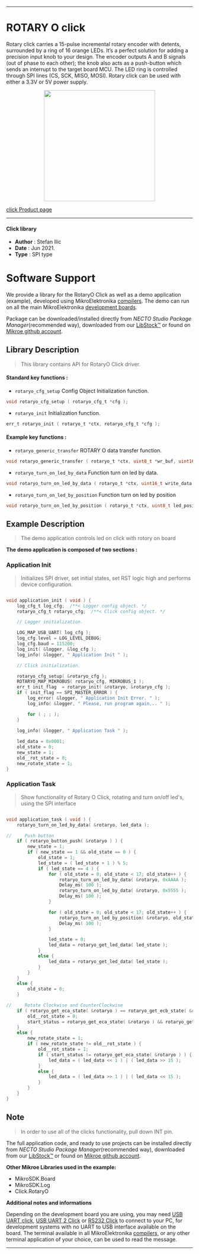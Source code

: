 
---
# ROTARY O click

Rotary click carries a 15-pulse incremental rotary encoder with detents, surrounded by a ring of 16 orange LEDs. It’s a perfect solution for adding a precision input knob to your design. The encoder outputs A and B signals (out of phase to each other); the knob also acts as a push-button which sends an interrupt to the target board MCU. The LED ring is controlled through SPI lines (CS, SCK, MISO, MOSI). Rotary click can be used with either a 3.3V or 5V power supply.

<p align="center">
  <img src="https://download.mikroe.com/images/click_for_ide/rotaryo_click.png" height=300px>
</p>

[click Product page](https://www.mikroe.com/rotary-o-click)

---


#### Click library

- **Author**        : Stefan Ilic
- **Date**          : Jun 2021.
- **Type**          : SPI type


# Software Support

We provide a library for the RotaryO Click
as well as a demo application (example), developed using MikroElektronika
[compilers](https://www.mikroe.com/necto-studio).
The demo can run on all the main MikroElektronika [development boards](https://www.mikroe.com/development-boards).

Package can be downloaded/installed directly from *NECTO Studio Package Manager*(recommended way), downloaded from our [LibStock&trade;](https://libstock.mikroe.com) or found on [Mikroe github account](https://github.com/MikroElektronika/mikrosdk_click_v2/tree/master/clicks).

## Library Description

> This library contains API for RotaryO Click driver.

#### Standard key functions :

- `rotaryo_cfg_setup` Config Object Initialization function.
```c
void rotaryo_cfg_setup ( rotaryo_cfg_t *cfg );
```

- `rotaryo_init` Initialization function.
```c
err_t rotaryo_init ( rotaryo_t *ctx, rotaryo_cfg_t *cfg );
```

#### Example key functions :

- `rotaryo_generic_transfer` ROTARY O data transfer function.
```c
void rotaryo_generic_transfer ( rotaryo_t *ctx, uint8_t *wr_buf, uint16_t wr_len, uint8_t *rd_buf, uint16_t rd_len );
```

- `rotaryo_turn_on_led_by_data` Function turn on led by data.
```c
void rotaryo_turn_on_led_by_data ( rotaryo_t *ctx, uint16_t write_data );
```

- `rotaryo_turn_on_led_by_position` Function turn on led by position
```c
void rotaryo_turn_on_led_by_position ( rotaryo_t *ctx, uint8_t led_position );
```

## Example Description

> The demo application controls led on click with rotory on board

**The demo application is composed of two sections :**

### Application Init

> Initializes SPI driver, set initial states, set RST logic high and performs device configuration.

```c

void application_init ( void ) {
    log_cfg_t log_cfg;  /**< Logger config object. */
    rotaryo_cfg_t rotaryo_cfg;  /**< Click config object. */

    // Logger initialization.

    LOG_MAP_USB_UART( log_cfg );
    log_cfg.level = LOG_LEVEL_DEBUG;
    log_cfg.baud = 115200;
    log_init( &logger, &log_cfg );
    log_info( &logger, " Application Init " );

    // Click initialization.

    rotaryo_cfg_setup( &rotaryo_cfg );
    ROTARYO_MAP_MIKROBUS( rotaryo_cfg, MIKROBUS_1 );
    err_t init_flag  = rotaryo_init( &rotaryo, &rotaryo_cfg );
    if ( init_flag == SPI_MASTER_ERROR ) {
        log_error( &logger, " Application Init Error. " );
        log_info( &logger, " Please, run program again... " );

        for ( ; ; );
    }

    log_info( &logger, " Application Task " );
    
    led_data = 0x0001;
    old_state = 0;
    new_state = 1;
    old__rot_state = 0;
    new_rotate_state = 1;
}

```

### Application Task

> Show functionality of Rotary O Click, rotating and turn on/off led's, using the SPI interface

```c

void application_task ( void ) {
    rotaryo_turn_on_led_by_data( &rotaryo, led_data );

//     Push button
    if ( rotaryo_button_push( &rotaryo ) ) {
        new_state = 1;
        if ( new_state == 1 && old_state == 0 ) {
            old_state = 1;
            led_state = ( led_state + 1 ) % 5;
            if ( led_state == 4 ) {
                for ( old_state = 0; old_state < 17; old_state++ ) {
                    rotaryo_turn_on_led_by_data( &rotaryo, 0xAAAA );
                    Delay_ms( 100 );
                    rotaryo_turn_on_led_by_data( &rotaryo, 0x5555 );
                    Delay_ms( 100 );
                }

                for ( old_state = 0; old_state < 17; old_state++ ) {
                    rotaryo_turn_on_led_by_position( &rotaryo, old_state );
                    Delay_ms( 100 );
                }

                led_state = 0;
                led_data = rotaryo_get_led_data( led_state );
            }
            else {
                led_data = rotaryo_get_led_data( led_state );
            }
        }
    }
    else {
        old_state = 0;
    }

//     Rotate Clockwise and CounterClockwise
    if ( rotaryo_get_eca_state( &rotaryo ) == rotaryo_get_ecb_state( &rotaryo ) ) {
        old__rot_state = 0;
        start_status = rotaryo_get_eca_state( &rotaryo ) && rotaryo_get_ecb_state( &rotaryo );
    }
    else {
        new_rotate_state = 1;
        if ( new_rotate_state != old__rot_state ) {
            old__rot_state = 1;
            if ( start_status != rotaryo_get_eca_state( &rotaryo ) ) {
                led_data = ( led_data << 1 ) | ( led_data >> 15 );
            }
            else {
                led_data = ( led_data >> 1 ) | ( led_data << 15 );
            }
        }
    }
}

```

## Note

> In order to use all of the clicks functionality, pull down INT pin.

The full application code, and ready to use projects can be installed directly from *NECTO Studio Package Manager*(recommended way), downloaded from our [LibStock&trade;](https://libstock.mikroe.com) or found on [Mikroe github account](https://github.com/MikroElektronika/mikrosdk_click_v2/tree/master/clicks).

**Other Mikroe Libraries used in the example:**

- MikroSDK.Board
- MikroSDK.Log
- Click.RotaryO

**Additional notes and informations**

Depending on the development board you are using, you may need
[USB UART click](http://shop.mikroe.com/usb-uart-click),
[USB UART 2 Click](http://shop.mikroe.com/usb-uart-2-click) or
[RS232 Click](http://shop.mikroe.com/rs232-click) to connect to your PC, for
development systems with no UART to USB interface available on the board. The
terminal available in all MikroElektronika
[compilers](http://shop.mikroe.com/compilers), or any other terminal application
of your choice, can be used to read the message.

---
